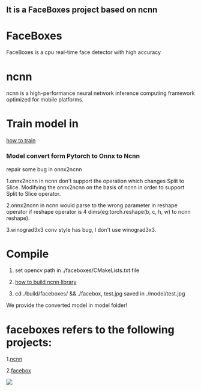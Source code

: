 ## It is a FaceBoxes project based on ncnn

#  FaceBoxes
FaceBoxes is a cpu real-time face detector with high accuracy

# ncnn
ncnn is a high-performance neural network inference computing framework optimized for mobile platforms. 

# Train model in 
[how to train](https://github.com/zisianw/FaceBoxes.PyTorch)

### Model convert form Pytorch to Onnx to Ncnn

repair some bug in onnx2ncnn

1.onnx2ncnn in ncnn don't support the operation which changes Split to Slice. Modifying the onnx2ncnn on the basis of ncnn in order to support Split to Slice   operator.

 2.onnx2ncnn in ncnn would parse to the wrong parameter in reshape operator if reshape operator is 4 dims(eg:torch.reshape(b, c, h, w) to ncnn reshape). 
 
 3.winograd3x3 conv style has bug, I don't use winograd3x3.
 

# Compile

1. set opencv path in ./faceboxes/CMakeLists.txt file

2. [how to build ncnn library](https://github.com/Tencent/ncnn/wiki/how-to-build)

3. cd ./build/faceboxes/ && ./facebox, test.jpg saved in ./model/test.jpg

 We provide the converted model in model folder!

# faceboxes refers to the following projects:

1.[ncnn](https://github.com/Tencent/ncnn)

2.[facebox](https://github.com/zisianw/FaceBoxes.PyTorch)


![](https://raw.githubusercontent.com/biubug6/ncnn_faceboxes/master/model/test.jpg)

